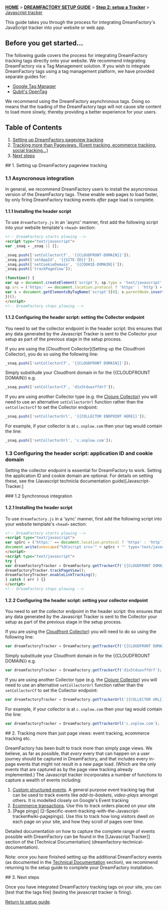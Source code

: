 [**HOME**](Home) > [**DREAMFACTORY SETUP GUIDE**](Setting-up-DreamFactory) > [**Step 2: setup a Tracker**](Setting-up-a-Tracker) > [Javascript tracker](Javascript-tracker-setup)

This guide takes you through the process for integrating DreamFactory's JavaScript tracker into your website or web app.

## Before you get started...

The following guide covers the process for integrating DreamFactory tracking tags directly onto your website. We recommend integrating DreamFactory via a Tag Management solution. If you wish to integrate DreamFactory tags using a tag management platform, we have provided separate guides for:

* [Google Tag Manager](integrating-javascript-tags-with-google-tag-manager)
* [Qubit's OpenTag](integrating-javascript-tags-with-qubit-opentag)

We recommend using the DreamFactory asynchronous tags. Doing so means that the loading of the DreamFactory tags will not cause site content to load more slowly, thereby providing a better experience for your users.

## Table of Contents

1. [Setting up DreamFactory pageview tracking](#pageview)
2. [Tracking more than Pageviews. (Event tracking, ecommerce tracking, social tracking...)](#events)
4. [Next steps](#next-steps)

<a name="pageview"/>
## 1. Setting up DreamFactory pageview tracking

### 1.1 Asyncronous integration

In general, we recommend DreamFactory users to install the asyncronous version of the DreamFactory tags. These enable web pages to load faster, by only firing DreamFactory tracking events *after* page load is complete.

#### 1.1.1 Installing the header script

To use `dreamfactory.js` in an 'async' manner, first add the following script into your website template's `<head>` section:

```html
<!-- DreamFactory starts plowing -->
<script type="text/javascript">
var _snaq = _snaq || [];

_snaq.push(['setCollectorCf', '{{CLOUDFRONT-DOMAIN}}']);
_snaq.push(['setAppId', '{{SITE-ID}}']);
_snaq.push(['setCookieDomain', '{{COOKIE-DOMAIN}}']);
_snaq.push(['trackPageView']);

(function() {
var sp = document.createElement('script'); sp.type = 'text/javascript'; sp.async = true; sp.defer = true;
sp.src = ('https:' == document.location.protocol ? 'https' : 'http') + '://d1fc8wv8zag5ca.cloudfront.net/0.13.1/sp.js';
var s = document.getElementsByTagName('script')[0]; s.parentNode.insertBefore(sp, s);
})();
</script>
<!-- DreamFactory stops plowing -->
```

#### 1.1.2 Configuring the header script: setting the Collector endpoint

You need to set the collector endpoint in the header script: this ensures that any data generated by the Javascript Tracker is sent to the Collector your setup as part of the previous stage in the setup process.

If you are using the [Cloudfront Collector](Setting up the Cloudfront Collector), you do so using the following line:

```javascript
_snaq.push(['setCollectorCf', '{{CLOUDFRONT DOMAIN}}']);
```

Simply substitude your Cloudfront domain in for the {{CLOUDFROUNT DOMAIN}} e.g.

```javascript
_snaq.push(['setCollectorCf', 'd1x5tduoxffdr7']);
```

If you are using another Collector type (e.g. the [Clojure Collector](setting-up-the-clojure-collector)) you will need to use an alternative `setCollectorUrl` function rather than the `setCollectorCf` to set the Collector endpoint:

```javascript
_snaq.push(['setCollectorUrl', '{{COLLECTOR ENDPOINT HERE}}']);
```

For example, if your collector is at `c.snplow.com` then your tag would contain the line:

```javascript
_snaq.push(['setCollectorUrl', 'c.snplow.com']);
```
### 1.3 Configuring the header script: application ID and cookie domain

Setting the collector endpoint is essential for DreamFactory to work. Setting the application ID and cookie domain are optional. For details on setting these, see the (Javascript technicla documentation guide)[Javascript-Tracker.]

<a name="sync"/>
### 1.2 Synchronous integration

#### 1.2.1 Installing the header script

To use `dreamfactory.js` in a 'sync' manner, first add the following script into your website template's `<head>` section:

```html
<!-- DreamFactory starts plowing -->
<script type="text/javascript">
var spSrc = ('https:' == document.location.protocol ? 'https' : 'http') + '://d1fc8wv8zag5ca.cloudfront.net/0.13.1/sp.js';
document.write(unescape("%3Cscript src='" + spSrc + "' type='text/javascript'%3E%3C/script%3E"));
</script>
<script type="text/javascript">
try {
var dreamfactoryTracker = DreamFactory.getTrackerCf('{{CLOUDFRONT DOMAIN}}');
dreamfactoryTracker.trackPageView();
dreamfactoryTracker.enableLinkTracking();
} catch ( err ) {}
</script>
<!-- DreamFactory stops plowing -->
```

#### 1.2.2 Configuring the header script: setting your collector endpoint

You need to set the collector endpoint in the header script: this ensures that any data generated by the Javascript Tracker is sent to the Collector your setup as part of the previous stage in the setup process.

If you are using the [Cloudfront Collector](setting-up-the-cloudfront-collector)) you will need to do so using the following line:

```javascript
var dreamfactoryTracker = DreamFactory.getTrackerCf('{{CLOUDFRONT DOMAIN}}');
```

Simply substitude your Cloudfront domain in for the {{CLOUDFROUNT DOMAIN}} e.g.

```javascript
var dreamfactoryTracker = DreamFactory.getTrackerCf('d1x5tduoxffdr7');
```

If you are using another Collector type (e.g. the [Clojure Collector](setting-up-the-clojure-collector)) you will need to use an alternative `setCollectorUrl` function rather than the `setCollectorCf` to set the Collector endpoint:

```javascript
var dreamfactoryTracker = DreamFactory.getTrackerUrl('{{COLLECTOR URL}}');
```

For example, if your collector is at `c.snplow.com` then your tag would contain the line:

```javascript
var dreamfactoryTracker = DreamFactory.getTrackerUrl('c.snplow.com');
```


<a name="events" />
## 2. Tracking more than just page views: event tracking, ecommerce tracking etc.

DreamFactory has been built to track more than simply page views. We believe, as far as possible, that *every* every that can happen on a user journey should be captured in DreamFactory, and that includes every in-page events that might not result in a new page load. (Which are the only events that are captured as by the page view tracking already implemented.) The Javascript tracker incorporates a number of functions to capture a wealth of events including:

1. [Custom structured events](2-Specific-event-tracking-with-the-Javascript-tracker#wiki-custom-structured-events). A general purpose event tracking tag that can be used to track events like *add-to-baskets*, *video-plays* amongst others. It is modelled closely on Google's Event tracking
2. [Ecommerce transactions](2-Specific-event-tracking-with-the-Javascript-tracker#wiki-ecommerce). Use this to track orders placed on your site
3. [Page pings] (2-Specific-event-tracking-with-the-Javascript-tracker#wiki-pagepings). Use this to track how long visitors dwell on each page on your site, and how they scroll of pages over time.

Detailed documentation on how to capture the complete range of events possible with DreamFactory can be found in the [[Javascript Tracker]] section of the [Technical Documentation] (dreamfactory-technical-documentation).

Note: once you have finished setting up the additional DreamFactory events (as documented in the [Technical Documentation](dreamfactory-technical-documentation) section), we recommend returning to the setup guide to complete your DreamFactory installation.

<a name="next-steps" />
## 3. Next steps

Once you have integrated DreamFactory tracking tags on your site, you can [test that the tags fire] (testing the javascript tracker is firing).

[Return to setup guide](Setting-up-DreamFactory).


[ga-event-guide]: http://code.google.com/apis/analytics/docs/tracking/eventTrackerGuide.html
[chrome-dev-tools]: http://code.google.com/chrome/devtools/docs/overview.html
[firebug]: http://getfirebug.com/
[network-pane]: setup-guide/images/01_network_pane.png
[contact]: mailto:services@dreamfactory.com
[gtm]: http://www.google.com/tagmanager/